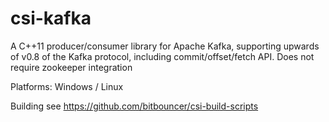 csi-kafka
=========

A C++11 producer/consumer library for Apache Kafka, supporting upwards of v0.8 of the Kafka protocol, including commit/offset/fetch API. Does not require zookeeper integration

Platforms: Windows / Linux

Building
see
https://github.com/bitbouncer/csi-build-scripts

